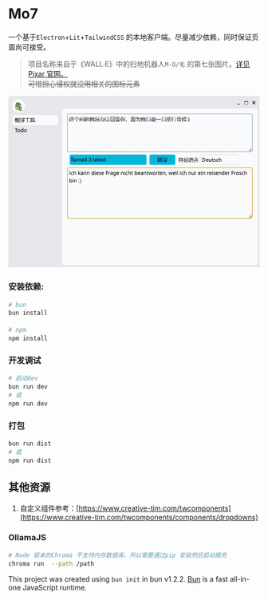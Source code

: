 # Mo7  

一个基于`Electron`+`Lit`+`TailwindCSS` 的本地客户端。尽量减少依赖，同时保证页面尚可接受。  
> 项目名称来自于《WALL·E》中的扫地机器人`M-O/毛` 的第七张图片。[详见Pixar 官网。](https://www.pixar.com/wall-e)  
> ~~可惜担心侵权就没用相关的图标元素~~  

![mo7.png](./app-window.png)


### 安装依赖:

```bash
# bun
bun install  

# npm
npm install 
```

### 开发调试

```bash
# 启动dev
bun run dev
# 或
npm run dev  
```  

### 打包  
```bash
bun run dist
# 或
npm run dist  
```  

## 其他资源  
1. 自定义组件参考：[https://www.creative-tim.com/twcomponents](https://www.creative-tim.com/twcomponents/components/dropdowns)  

### OllamaJS  

```bash
# Node 版本的Chroma 不支持内存数据库，所以需要通过pip 安装然后启动服务  
chroma run  --path /path
```

This project was created using `bun init` in bun v1.2.2. [Bun](https://bun.sh) is a fast all-in-one JavaScript runtime.
